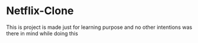 # Netflix-Clone  
This is project is made just for learning purpose and no other intentions was there in mind while doing this

